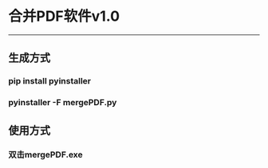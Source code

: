 # 合并PDF软件v1.0
---
## 生成方式
### pip install pyinstaller
### pyinstaller -F mergePDF.py

## 使用方式
### 双击mergePDF.exe
